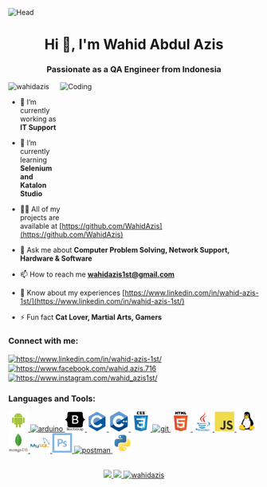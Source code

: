 ![Head](https://raw.githubusercontent.com/PolarBearGG/PolarBearGG/master/web-developer.gif)
<h1 align="center">Hi 👋, I'm Wahid Abdul Azis</h1>
<h3 align="center">Passionate as a QA Engineer from Indonesia</h3>
<img align="right" alt="Coding" width="400" height="280" src="https://cdn-images-1.medium.com/v2/resize:fit:1600/0*-u0b7K0Q6zfBcQqT.gif">


<p align="left"> <img src="https://komarev.com/ghpvc/?username=wahidazis&label=Profile%20views&color=0e40b4&style=plastic" alt="wahidazis" /> </p>

- 🔭 I’m currently working as **IT Support**

- 🌱 I’m currently learning **Selenium and Katalon Studio**

- 👨‍💻 All of my projects are available at [https://github.com/WahidAzis](https://github.com/WahidAzis)

- 💬 Ask me about **Computer Problem Solving, Network Support, Hardware & Software**

- 📫 How to reach me **wahidazis1st@gmail.com**

- 📄 Know about my experiences [https://www.linkedin.com/in/wahid-azis-1st/](https://www.linkedin.com/in/wahid-azis-1st/)

- ⚡ Fun fact **Cat Lover, Martial Arts, Gamers**

<h3 align="left">Connect with me:</h3>
<p align="left">
<a href="https://www.linkedin.com/in/wahid-azis-1st/" target="blank"><img align="center" src="https://raw.githubusercontent.com/rahuldkjain/github-profile-readme-generator/master/src/images/icons/Social/linked-in-alt.svg" alt="https://www.linkedin.com/in/wahid-azis-1st/" height="30" width="40" /></a>
<a href="https://www.facebook.com/wahid.azis.716/" target="blank"><img align="center" src="https://raw.githubusercontent.com/rahuldkjain/github-profile-readme-generator/master/src/images/icons/Social/facebook.svg" alt="https://www.facebook.com/wahid.azis.716" height="30" width="40" /></a>
<a href="https://www.instagram.com/wahid_azis1st/" target="blank"><img align="center" src="https://raw.githubusercontent.com/rahuldkjain/github-profile-readme-generator/master/src/images/icons/Social/instagram.svg" alt="https://www.instagram.com/wahid_azis1st/" height="30" width="40" /></a>
</p>

<h3 align="left">Languages and Tools:</h3>
<p align="left"> <a href="https://developer.android.com" target="_blank" rel="noreferrer"> <img src="https://raw.githubusercontent.com/devicons/devicon/master/icons/android/android-original-wordmark.svg" alt="android" width="40" height="40"/> </a> <a href="https://www.arduino.cc/" target="_blank" rel="noreferrer"> <img src="https://cdn.worldvectorlogo.com/logos/arduino-1.svg" alt="arduino" width="40" height="40"/> </a> <a href="https://getbootstrap.com" target="_blank" rel="noreferrer"> <img src="https://raw.githubusercontent.com/devicons/devicon/master/icons/bootstrap/bootstrap-plain-wordmark.svg" alt="bootstrap" width="40" height="40"/> </a> <a href="https://www.cprogramming.com/" target="_blank" rel="noreferrer"> <img src="https://raw.githubusercontent.com/devicons/devicon/master/icons/c/c-original.svg" alt="c" width="40" height="40"/> </a> <a href="https://www.w3schools.com/cpp/" target="_blank" rel="noreferrer"> <img src="https://raw.githubusercontent.com/devicons/devicon/master/icons/cplusplus/cplusplus-original.svg" alt="cplusplus" width="40" height="40"/> </a> <a href="https://www.w3schools.com/css/" target="_blank" rel="noreferrer"> <img src="https://raw.githubusercontent.com/devicons/devicon/master/icons/css3/css3-original-wordmark.svg" alt="css3" width="40" height="40"/> </a> <a href="https://git-scm.com/" target="_blank" rel="noreferrer"> <img src="https://www.vectorlogo.zone/logos/git-scm/git-scm-icon.svg" alt="git" width="40" height="40"/> </a> <a href="https://www.w3.org/html/" target="_blank" rel="noreferrer"> <img src="https://raw.githubusercontent.com/devicons/devicon/master/icons/html5/html5-original-wordmark.svg" alt="html5" width="40" height="40"/> </a> <a href="https://www.java.com" target="_blank" rel="noreferrer"> <img src="https://raw.githubusercontent.com/devicons/devicon/master/icons/java/java-original.svg" alt="java" width="40" height="40"/> </a> <a href="https://developer.mozilla.org/en-US/docs/Web/JavaScript" target="_blank" rel="noreferrer"> <img src="https://raw.githubusercontent.com/devicons/devicon/master/icons/javascript/javascript-original.svg" alt="javascript" width="40" height="40"/> </a> <a href="https://www.linux.org/" target="_blank" rel="noreferrer"> <img src="https://raw.githubusercontent.com/devicons/devicon/master/icons/linux/linux-original.svg" alt="linux" width="40" height="40"/> </a> <a href="https://www.mongodb.com/" target="_blank" rel="noreferrer"> <img src="https://raw.githubusercontent.com/devicons/devicon/master/icons/mongodb/mongodb-original-wordmark.svg" alt="mongodb" width="40" height="40"/> </a> <a href="https://www.mysql.com/" target="_blank" rel="noreferrer"> <img src="https://raw.githubusercontent.com/devicons/devicon/master/icons/mysql/mysql-original-wordmark.svg" alt="mysql" width="40" height="40"/> </a> <a href="https://www.photoshop.com/en" target="_blank" rel="noreferrer"> <img src="https://raw.githubusercontent.com/devicons/devicon/master/icons/photoshop/photoshop-line.svg" alt="photoshop" width="40" height="40"/> </a> <a href="https://postman.com" target="_blank" rel="noreferrer"> <img src="https://www.vectorlogo.zone/logos/getpostman/getpostman-icon.svg" alt="postman" width="40" height="40"/> </a> <a href="https://www.python.org" target="_blank" rel="noreferrer"> <img src="https://raw.githubusercontent.com/devicons/devicon/master/icons/python/python-original.svg" alt="python" width="40" height="40"/> </a> </p>

<br/>
<div align="center">
<a href="https://github.com/wahidazis">
  <img height="180em" src="https://github-readme-stats-eight-theta.vercel.app/api?username=wahidazis&show_icons=true&theme=algolia&include_all_commits=true&count_private=true"/>
  <img height="180em" src="https://github-readme-stats-eight-theta.vercel.app/api/top-langs/?username=wahidazis&layout=compact&langs_count=8&theme=algolia"/>
  <img height="180cm" src="https://github-readme-streak-stats.herokuapp.com/?user=wahidazis&theme=algolia" alt="wahidazis"/>
</a>
</div> 
